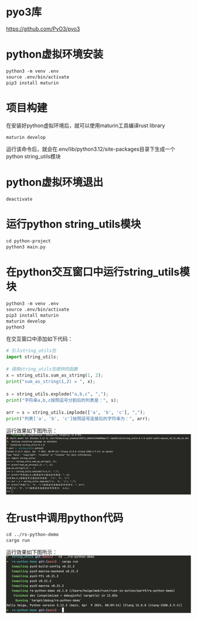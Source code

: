 # pyo3库
https://github.com/PyO3/pyo3

# python虚拟环境安装

```shell
python3 -m venv .env
source .env/bin/activate
pip3 install maturin
```

# 项目构建

在安装好python虚拟环境后，就可以使用maturin工具编译rust library

```shell
maturin develop
```

运行该命令后，就会在.env/lib/python3.12/site-packages目录下生成一个python string_utils模块

# python虚拟环境退出

```shell
deactivate
```

# 运行python string_utils模块

```shell
cd python-project
python3 main.py
```

# 在python交互窗口中运行string_utils模块

```shell
python3 -m venv .env
source .env/bin/activate
pip3 install maturin
maturin develop
python3
```

在交互窗口中添加如下代码：

```python
# 引入string_utils包
import string_utils;

# 调用string_utils包提供的函数
x = string_utils.sum_as_string(1, 2);
print("sum_as_string(1,2) = ", x);

s = string_utils.explode("a,b,c", ",");
print("字符串a,b,c按照逗号分割后的列表是：", s);

arr = s = string_utils.implode(['a', 'b', 'c'], ",");
print("列表['a', 'b', 'c']按照逗号连接后的字符串为：", arr);
```

运行效果如下图所示：
![](python3.jpg)

# 在rust中调用python代码

```shell
cd ../rs-python-demo
cargo run
```

运行效果如下图所示：
![](rs-call-py.jpg)
